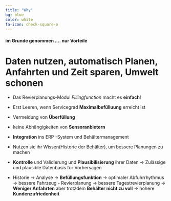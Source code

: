 ```yaml
---
title: "Why"
bg: blue
color: white
fa-icon: check-square-o
---
```


#### im Grunde genommen .... nur Vorteile 

# Daten nutzen, automatisch Planen, Anfahrten und Zeit sparen, Umwelt schonen  

- Das Revierplanungs-Modul *Fillingfunction* macht es **einfach**! 
- Erst Leeren, wenn Servicegrad **Maximalbefülluung** erreicht ist 
- Vermeidung von **Überfüllung** 
- keine Abhängigkeiten von **Sensoranbietern** 
- **Integration** ins ERP -System und Behältermanagement 

- Nutzen sie ihr Wissen(Historie der Behälter), um bessere Planungen zu machen 

- **Kontrolle** und Validierung und **Plausibilisierung**  ihrer Daten -> Zulässige und plausible Datenbasis für Vorhersagen 


- Historie -> Analyse -> **Befüllungsfunktion** -> optimaler Abfuhrrhythmus -> bessere Fahrzeug - Revierplanung -> bessere Tagestrevierplanung -> **Weniger Anfahrten** aber trotzdem **Behälter nicht zu voll** -> höhere **Kundenzufriedenheit**



